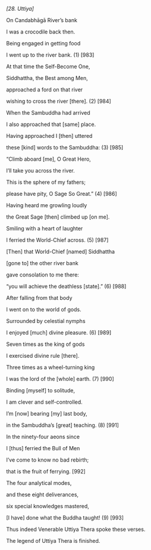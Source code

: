 *\[28. Uttiya\]*

On Candabhāgā River’s bank

I was a crocodile back then.

Being engaged in getting food

I went up to the river bank. (1) \[983\]

At that time the Self-Become One,

Siddhattha, the Best among Men,

approached a ford on that river

wishing to cross the river \[there\]. (2) \[984\]

When the Sambuddha had arrived

I also approached that \[same\] place.

Having approached I \[then\] uttered

these \[kind\] words to the Sambuddha: (3) \[985\]

“Climb aboard \[me\], O Great Hero,

I’ll take you across the river.

This is the sphere of my fathers;

please have pity, O Sage So Great.” (4) \[986\]

Having heard me growling loudly

the Great Sage \[then\] climbed up \[on me\].

Smiling with a heart of laughter

I ferried the World-Chief across. (5) \[987\]

\[Then\] that World-Chief \[named\] Siddhattha

\[gone to\] the other river bank

gave consolation to me there:

“you will achieve the deathless \[state\].” (6) \[988\]

After falling from that body

I went on to the world of gods.

Surrounded by celestial nymphs

I enjoyed \[much\] divine pleasure. (6) \[989\]

Seven times as the king of gods

I exercised divine rule \[there\].

Three times as a wheel-turning king

I was the lord of the \[whole\] earth. (7) \[990\]

Binding \[myself\] to solitude,

I am clever and self-controlled.

I’m \[now\] bearing \[my\] last body,

in the Sambuddha’s \[great\] teaching. (8) \[991\]

In the ninety-four aeons since

I \[thus\] ferried the Bull of Men

I’ve come to know no bad rebirth;

that is the fruit of ferrying. \[992\]

The four analytical modes,

and these eight deliverances,

six special knowledges mastered,

\[I have\] done what the Buddha taught! (9) \[993\]

Thus indeed Venerable Uttiya Thera spoke these verses.

The legend of Uttiya Thera is finished.
